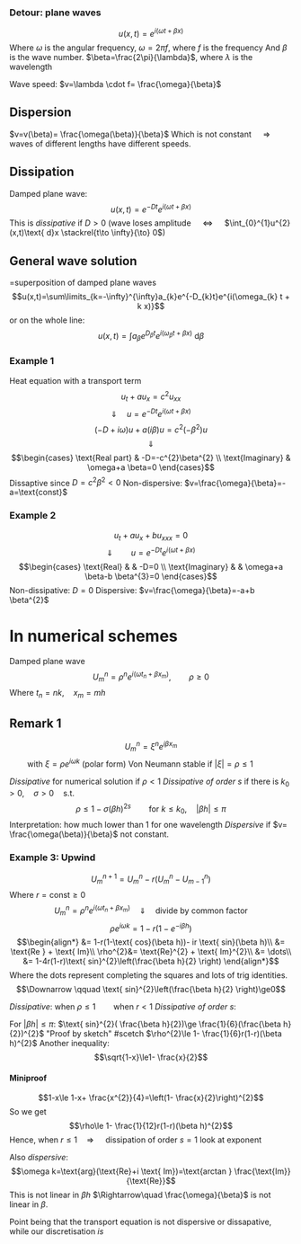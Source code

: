 ### Detour: plane waves
$$u(x,t)=e^{i(\omega t+ \beta x)}$$
Where $\omega$ is the angular frequency, $\omega=2\pi f$,    where $f$ is the frequency
And $\beta$ is the wave number. $\beta=\frac{2\pi}{\lambda}$,   where $\lambda$ is the wavelength

Wave speed: 
$v=\lambda \cdot f= \frac{\omega}{\beta}$ 

## Dispersion
$v=v(\beta)= \frac{\omega(\beta)}{\beta}$ 
Which is not constant $\quad\Rightarrow\quad$ waves of different lengths have different speeds.

## Dissipation
Damped plane wave:
$$u(x,t)= e^{-Dt} e^{i(\omega t + \beta x)}$$
This is *dissipative* if $D>0$
(wave loses amplitude $\quad\Leftrightarrow\quad$ $\int_{0}^{1}u^{2}(x,t)\text{ d}x \stackrel{t\to \infty}{\to} 0$)

## General wave solution
=superposition of damped plane waves
$$u(x,t)=\sum\limits_{k=-\infty}^{\infty}a_{k}e^{-D_{k}t}e^{i(\omega_{k} t + k x)}$$
or on the whole line:
$$u(x,t)=\int a_{\beta}e^{D_{\beta}t}e^{i(\omega_{\beta} t + \beta x)} \text{ d}\beta$$

### Example 1
Heat equation with a transport term
$$u_{t}+au_{x}=c^{2}u_{xx}$$
$$\Downarrow \quad u=e^{-Dt}e^{i(\omega t + \beta x)}$$
$$(-D+i \omega)u+a (i \beta)u =c^{2}(-\beta^{2})u$$
$$\Downarrow$$
$$\begin{cases}
\text{Real part} & -D=-c^{2}\beta^{2} \\
\text{Imaginary}  & \omega+a \beta=0
\end{cases}$$
Dissaptive since $D=c^{2}\beta^{2}<0$
Non-dispersive: $v=\frac{\omega}{\beta}=-a=\text{const}$

### Example 2
$$u_{t}+au_{x}+bu_{xxx}=0$$
$$\Downarrow \qquad u=e^{-Dt}e^{i(\omega t + \beta x)}$$
$$\begin{cases}
\text{Real} & & -D=0 \\
\text{Imaginary} &  & \omega+a \beta-b \beta^{3}=0
\end{cases}$$
Non-dissipative:  $D=0$
Dispersive: $v=\frac{\omega}{\beta}=-a+b \beta^{2}$

# In numerical schemes
Damped plane wave
$$U_{m}^{n}= \rho^{n}e^{i(\omega t_{n} + \beta x_{m})},\qquad \rho\ge0$$
Where $t_{n}=nk,\quad x_{m}=mh$
## Remark 1
$$U_{m}^{n}=\xi^{n}e^{i \beta x_{m}}$$$\qquad \text{with }\xi=\rho e^{i \omega k}$      (polar form)
Von Neumann stable if $|\xi|=\rho\le1$

_Dissipative_ for numerical solution if $\rho<1$
*Dissipative of order $s$* 
	if there is $k_{0}>0, \quad \sigma>0 \quad\text{s.t.}\quad$
	$$\rho\le1-\sigma(\beta h)^{2s}\qquad\text{for }k\le k_{0}, \quad |\beta h|\le \pi$$
	Interpretation: how much lower than 1 for one wavelength
*Dispersive* if $v= \frac{\omega(\beta)}{\beta}$ not constant.

### Example 3: Upwind
$$U_{m}^{n+1}=U_{m}^{n}-r(U_{m}^{n}-U_{m-1}^{n})$$
Where $r=\text{const}\ge0$
$$U_{m}^{n}= \rho^{n}e^{i(\omega t_{n} + \beta x_{m})}\quad \Downarrow \quad  \text{divide by common factor}$$
$$\rho e^{i\omega k}=1-r(1- e^{-i \beta h})$$
$$\begin{align*}
&= 1-r(1-\text{ cos}(\beta h))- ir \text{ sin}(\beta h)\\
&= \text{Re } + \text{ Im}\\
\rho^{2}&= \text{Re}^{2} + \text{ Im}^{2}\\
&= \dots\\
&= 1-4r(1-r)\text{ sin}^{2}\left(\frac{\beta h}{2} \right)
\end{align*}$$
Where the dots represent completing the squares and lots of trig identities.
$$\Downarrow \qquad \text{ sin}^{2}\left(\frac{\beta h}{2} \right)\ge0$$

*Dissipative*: when       $\rho\le1 \qquad \text{when } r<1$
*Dissipative of order $s$*:

For $|\beta h|\le \pi$:
	$\text{ sin}^{2}( \frac{\beta h}{2})\ge \frac{1}{6}(\frac{\beta h}{2})^{2}$
	"Proof by sketch"
	#scetch
	$\rho^{2}\le 1- \frac{1}{6}r(1-r)(\beta h)^{2}$
Another inequality:
$$\sqrt{1-x}\le1- \frac{x}{2}$$
#### Miniproof
$$1-x\le 1-x+ \frac{x^{2}}{4}=\left(1- \frac{x}{2}\right)^{2}$$
So we get
$$\rho\le 1- \frac{1}{12}r(1-r)(\beta h)^{2}$$
Hence, when $r\le1 \quad\Rightarrow\quad$ dissipation of order $s=1$
	look at exponent

Also *dispersive*: 
$$\omega k=\text{arg}(\text{Re}+i \text{ Im})=\text{arctan } \frac{\text{Im}}{\text{Re}}$$
This is not linear in $\beta h$
$\Rightarrow\quad \frac{\omega}{\beta}$ is not linear in $\beta$.

Point being that the transport equation is not dispersive or dissapative, while our discretisation *is*
